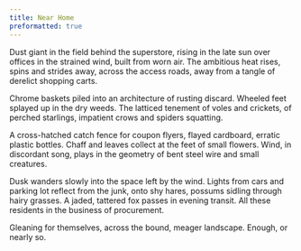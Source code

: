 ```yaml
---
title: Near Home
preformatted: true
---
```


Dust giant in the field behind the superstore, rising
in the late sun over offices in the strained wind, built
from worn air. The ambitious heat rises, spins
and strides away, across the access roads,
away from a tangle of derelict shopping carts.

Chrome baskets piled into an architecture
of rusting discard. Wheeled feet splayed
up in the dry weeds. The latticed tenement
of voles and crickets, of perched starlings,
impatient crows and spiders squatting.

A cross-hatched catch fence for coupon flyers,
flayed cardboard, erratic plastic bottles.
Chaff and leaves collect at the feet of small flowers.
Wind, in discordant song, plays in the geometry
of bent steel wire and small creatures.

Dusk wanders slowly into the space left by the wind.
Lights from cars and parking lot reflect from the junk,
onto shy hares, possums sidling through hairy grasses.
A jaded, tattered fox passes in evening transit.
All these residents in the business of procurement.

Gleaning for themselves, across the bound,
meager landscape. Enough, or nearly so.

